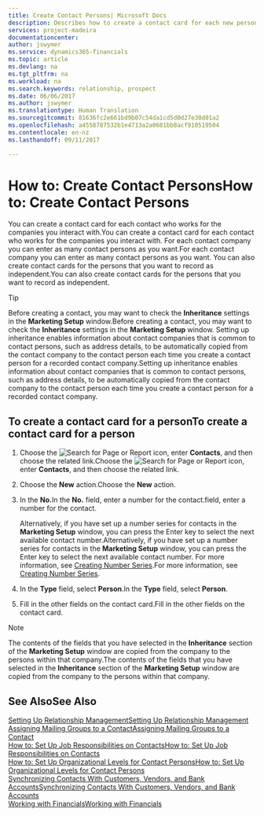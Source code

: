 ```yaml
---
title: Create Contact Persons| Microsoft Docs
description: Describes how to create a contact card for each new person or prospect you interact with or have a business relationship with.
services: project-madeira
documentationcenter: 
author: jswymer
ms.service: dynamics365-financials
ms.topic: article
ms.devlang: na
ms.tgt_pltfrm: na
ms.workload: na
ms.search.keywords: relationship, prospect
ms.date: 06/06/2017
ms.author: jswymer
ms.translationtype: Human Translation
ms.sourcegitcommit: 81636fc2e661bd9b07c54da1cd5d0d27e30d01a2
ms.openlocfilehash: a4558787532b1e4713a2a0681bb8acf910519504
ms.contentlocale: en-nz
ms.lasthandoff: 09/11/2017

---
```

# <a name="how-to-create-contact-persons"></a><span data-ttu-id="29c46-103">How to: Create Contact Persons</span><span class="sxs-lookup"><span data-stu-id="29c46-103">How to: Create Contact Persons</span></span>
<span data-ttu-id="29c46-104">You can create a contact card for each contact who works for the companies you interact with.</span><span class="sxs-lookup"><span data-stu-id="29c46-104">You can create a contact card for each contact who works for the companies you interact with.</span></span> <span data-ttu-id="29c46-105">For each contact company you can enter as many contact persons as you want.</span><span class="sxs-lookup"><span data-stu-id="29c46-105">For each contact company you can enter as many contact persons as you want.</span></span> <span data-ttu-id="29c46-106">You can also create contact cards for the persons that you want to record as independent.</span><span class="sxs-lookup"><span data-stu-id="29c46-106">You can also create contact cards for the persons that you want to record as independent.</span></span>

> [!TIP]  
>   <span data-ttu-id="29c46-107">Before creating a contact, you may want to check the **Inheritance** settings in the **Marketing Setup** window.</span><span class="sxs-lookup"><span data-stu-id="29c46-107">Before creating a contact, you may want to check the **Inheritance** settings in the **Marketing Setup** window.</span></span> <span data-ttu-id="29c46-108">Setting up inheritance enables information about contact companies that is common to contact persons, such as address details, to be automatically copied from the contact company to the contact person each time you create a contact person for a recorded contact company.</span><span class="sxs-lookup"><span data-stu-id="29c46-108">Setting up inheritance enables information about contact companies that is common to contact persons, such as address details, to be automatically copied from the contact company to the contact person each time you create a contact person for a recorded contact company.</span></span>

## <a name="to-create-a-contact-card-for-a-person"></a><span data-ttu-id="29c46-109">To create a contact card for a person</span><span class="sxs-lookup"><span data-stu-id="29c46-109">To create a contact card for a person</span></span>
1. <span data-ttu-id="29c46-110">Choose the ![Search for Page or Report](media/ui-search/search_small.png "Search for Page or Report icon") icon, enter **Contacts**, and then choose the related link.</span><span class="sxs-lookup"><span data-stu-id="29c46-110">Choose the ![Search for Page or Report](media/ui-search/search_small.png "Search for Page or Report icon") icon, enter **Contacts**, and then choose the related link.</span></span>
2. <span data-ttu-id="29c46-111">Choose the **New** action.</span><span class="sxs-lookup"><span data-stu-id="29c46-111">Choose the **New** action.</span></span>
3. <span data-ttu-id="29c46-112">In the **No.**</span><span class="sxs-lookup"><span data-stu-id="29c46-112">In the **No.**</span></span> <span data-ttu-id="29c46-113">field, enter a number for the contact.</span><span class="sxs-lookup"><span data-stu-id="29c46-113">field, enter a number for the contact.</span></span>

    <span data-ttu-id="29c46-114">Alternatively, if you have set up a number series for contacts in the **Marketing Setup** window, you can press the Enter key to select the next available contact number.</span><span class="sxs-lookup"><span data-stu-id="29c46-114">Alternatively, if you have set up a number series for contacts in the **Marketing Setup** window, you can press the Enter key to select the next available contact number.</span></span> <span data-ttu-id="29c46-115">For more information, see [Creating Number Series](ui-create-number-series.md).</span><span class="sxs-lookup"><span data-stu-id="29c46-115">For more information, see [Creating Number Series](ui-create-number-series.md).</span></span>
4. <span data-ttu-id="29c46-116">In the **Type** field, select **Person**.</span><span class="sxs-lookup"><span data-stu-id="29c46-116">In the **Type** field, select **Person**.</span></span>
5. <span data-ttu-id="29c46-117">Fill in the other fields on the contact card.</span><span class="sxs-lookup"><span data-stu-id="29c46-117">Fill in the other fields on the contact card.</span></span>

> [!NOTE]  
>   <span data-ttu-id="29c46-118">The contents of the fields that you have selected in the **Inheritance** section of the **Marketing Setup** window are copied from the company to the persons within that company.</span><span class="sxs-lookup"><span data-stu-id="29c46-118">The contents of the fields that you have selected in the **Inheritance** section of the **Marketing Setup** window are copied from the company to the persons within that company.</span></span>

## <a name="see-also"></a><span data-ttu-id="29c46-119">See Also</span><span class="sxs-lookup"><span data-stu-id="29c46-119">See Also</span></span>
[<span data-ttu-id="29c46-120">Setting Up Relationship Management</span><span class="sxs-lookup"><span data-stu-id="29c46-120">Setting Up Relationship Management</span></span>](marketing-setup-marketing.md)  
[<span data-ttu-id="29c46-121">Assigning Mailing Groups to a Contact</span><span class="sxs-lookup"><span data-stu-id="29c46-121">Assigning Mailing Groups to a Contact</span></span>](marketing-mailing-groups.md#AssignMailGroupContact)  
[<span data-ttu-id="29c46-122">How to: Set Up Job Responsibilities on Contacts</span><span class="sxs-lookup"><span data-stu-id="29c46-122">How to: Set Up Job Responsibilities on Contacts</span></span>](marketing-job-responsibilities.md)  
[<span data-ttu-id="29c46-123">How to: Set Up Organizational Levels for Contact Persons</span><span class="sxs-lookup"><span data-stu-id="29c46-123">How to: Set Up Organizational Levels for Contact Persons</span></span>](marketing-organizational-levels.md)  
[<span data-ttu-id="29c46-124">Synchronizing Contacts With Customers, Vendors, and Bank Accounts</span><span class="sxs-lookup"><span data-stu-id="29c46-124">Synchronizing Contacts With Customers, Vendors, and Bank Accounts</span></span>](marketing-synchronize-contacts-customers-vendors-bank-accounts.md)  
[<span data-ttu-id="29c46-125">Working with Financials</span><span class="sxs-lookup"><span data-stu-id="29c46-125">Working with Financials</span></span>](ui-work-product.md)  


